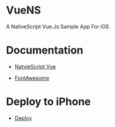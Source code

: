 # VueNS
A NativeScript Vue.Js Sample App For iOS


# Documentation

- [NatvieScript Vue](https://nativescript-vue.org/en/docs/introduction/)

- [FontAwesome](https://fontawesome.com/v3.2.1/cheatsheet/)

# Deploy to iPhone

- [Deploy](./PublishToIPhone.md)